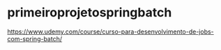 # primeiroprojetospringbatch
https://www.udemy.com/course/curso-para-desenvolvimento-de-jobs-com-spring-batch/
